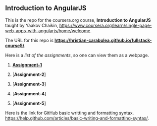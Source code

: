 ## Introduction to AngularJS

This is the repo for the coursera.org course, __Introduction to AngularJS__ taught by Yaakov Chaikin, https://www.coursera.org/learn/single-page-web-apps-with-angularjs/home/welcome.

The URL for this repo is __https://hristian-carabulea.github.io/fullstack-course5/__.

Here is a _list of the assignments_, so one can view them as a webpage. 

1. [__Assignment-1__](https://hristian-carabulea.github.io/fullstack-course5/Assignment-1)

2. [__Assignment-2__]

3. [__Assignment-3__]

4. [__Assignment-4__]

5. [__Assignment-5__]

Here is the link for GitHub basic writting and formatting syntax.
https://help.github.com/articles/basic-writing-and-formatting-syntax/.
